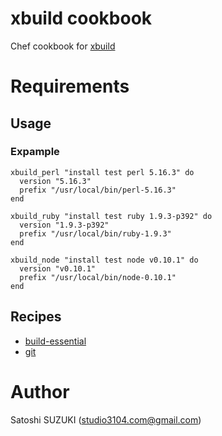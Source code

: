 # xbuild cookbook

Chef cookbook for [xbuild](https://github.com/tagomoris/xbuild)

# Requirements

## Usage

### Expample
```
xbuild_perl "install test perl 5.16.3" do
  version "5.16.3"
  prefix "/usr/local/bin/perl-5.16.3"
end

xbuild_ruby "install test ruby 1.9.3-p392" do
  version "1.9.3-p392"
  prefix "/usr/local/bin/ruby-1.9.3"
end

xbuild_node "install test node v0.10.1" do
  version "v0.10.1"
  prefix "/usr/local/bin/node-0.10.1"
end
```

## Recipes

  * [build-essential](http://community.opscode.com/cookbooks/build-essential)
  * [git](http://community.opscode.com/cookbooks/git)

# Author

Satoshi SUZUKI (<studio3104.com@gmail.com>)
